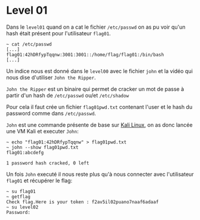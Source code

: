 # Level 01

Dans le `level01` quand on a cat le fichier `/etc/passwd` on as pu voir qu'un hash était présent pour l'utilisateur `flag01`.

```shell
~ cat /etc/passwd
[...]
flag01:42hDRfypTqqnw:3001:3001::/home/flag/flag01:/bin/bash
[...]
```

Un indice nous est donné dans le `level00` avec le fichier `john` et la vidéo qui nous dise d'utiliser `John the Ripper`.

 `John the Ripper` est un binaire qui permet de cracker un mot de passe à partir d'un hash de `/etc/passwd` ou/et `/etc/shadow`

Pour cela il faut crée un fichier `flag01pwd.txt` contenant l'user et le hash du password comme dans `/etc/passwd`.

`John` est une commande présente de base sur [Kali Linux](https://www.kali.org/), on as donc lancée une VM Kali et executer `John`:

```shell
~ echo "flag01:42hDRfypTqqnw" > flag01pwd.txt
~ john --show flag01pwd.txt
flag01:abcdefg

1 password hash cracked, 0 left
```

Un fois `John` executé il nous reste plus qu'à nous connecter avec l'utilisateur `flag01` et récupérer le flag:

```shell
~ su flag01
~ getflag
Check flag.Here is your token : f2av5il02puano7naaf6adaaf
~ su level02
Password:
```

